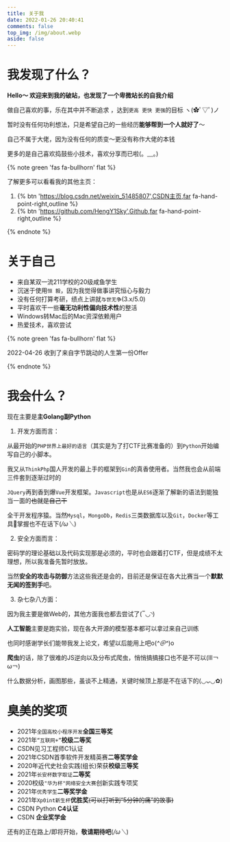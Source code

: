 ```yaml
---
title: 关于我
date: 2022-01-26 20:40:41
comments: false
top_img: /img/about.webp
aside: false
---
```

# 我发现了什么？

**Hello～ 欢迎来到我的破站，也发现了一个卑微站长的自我介绍**

做自己喜欢的事，乐在其中并不断追求 ，达到`更高 更快 更强`的目标 ヽ(✿ﾟ▽ﾟ)ノ 

暂时没有任何功利想法，只是希望自己的一些经历**能够帮到一个人就好了**～

自己不属于大佬，因为没有任何的质变～更没有称作大佬的本钱

更多的是自己喜欢捣鼓些小技术，喜欢分享而已啦(。﹏。)

{% note green 'fas fa-bullhorn' flat %}

了解更多可以看看我的其他主页：

1. {% btn 'https://blog.csdn.net/weixin_51485807',CSDN主页,far fa-hand-point-right,outline %}
2. {% btn 'https://github.com/HengY1Sky',Github,far fa-hand-point-right,outline %}

{% endnote %}

# 关于自己

- 来自某双一流211学校的20级咸鱼学生
- 沉迷于使用`恒 毅`，因为我觉得做事讲究恒心与毅力
- 没有任何打算考研，绩点上讲就`与世无争`(3.x/5.0)
- 平时喜欢干一些**毫无功利性偏向技术性**的整活
- Windows转Mac后的Mac资深依赖用户
- 热爱技术，喜欢尝试

{% note green 'fas fa-bullhorn' flat %}

2022-04-26 收到了来自字节跳动的人生第一份Offer

{% endnote %}

#  我会什么？

现在主要是**主Golang副Python**

1. 开发方面而言：

从最开始的`PHP世界上最好的语言`（其实是为了打CTF比赛准备的）到`Python`开始编写自己的小脚本。

我又从`ThinkPhp`国人开发的最上手的框架到`Gin`的真香使用者。当然我也会从前端三件套到逐渐过时的

`JQuery`再到香到爆`Vue`开发框架。`Javascript`也是从`ES6`逐渐了解新的语法到能独当一面的~~也就是自己干~~

全干开发程序猿。当然`Mysql`，`MongoDb`，`Redis`三类数据库以及`Git`，`Docker`等工具🔧掌握也不在话下(*/ω＼*)

2. 安全方面而言：

密码学的理论基础以及代码实现那是必须的，平时也会跟着打CTF，但是成绩不太理想，所以我准备先暂时放放。

当然**安全的攻击与防御**方法这些我还是会的，目前还是保证在各大比赛当一个**默默无闻的签到手**吧。

3. 杂七杂八方面：

因为我主要是做Web的，其他方面我也都去尝试了(‾◡◝)

**人工智能**主要是跑实验，现在各大开源的模型基本都可以拿过来自己训练

也同时感谢学长们能带我发上论文，希望以后能用上吧o(*^＠^*)o

**爬虫**的话，除了很难的JS逆向以及分布式爬虫，悄悄搞搞接口也不是不可以(lll￢ω￢)

什么数据分析，画图那些，虽谈不上精通，关键时候顶上那是不在话下的(◡ᴗ◡✿)

# 臭美的奖项

- 2021年`全国高校小程序开发`**全国三等奖**
- 2021年`“互联网+”`**校级二等奖**
- CSDN见习工程师C1认证
- 2021年CSDN首季软件开发精英赛**二等奖学金**
- 2020年近代史社会实践(组长)荣获**校级三等奖**
- 2021年`长安杯数字取证`**二等奖**
- 2020校级`"华为杯"网络安全大赛`创新实践专项奖
- 2021年`优秀学生`**二等奖学金**
- 2021年`Xp0int新生杯`**优胜奖**~~(可以打听到“5分钟的痛”的故事)~~
- CSDN Python **C4认证**
- CSDN **企业奖学金**

还有的正在路上/即将开始，**敬请期待吧**(*/ω＼*)